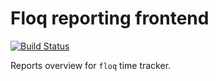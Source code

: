 # Floq reporting frontend

[![Build Status](https://travis-ci.org/blankoslo/floq-reports.svg?branch=master)](https://travis-ci.org/blankoslo/floq-reports)

Reports overview for `floq` time tracker.
